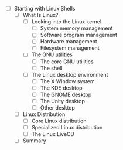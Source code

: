 - [ ] Starting with Linux Shells
  - [ ] What Is Linux?
    - [ ] Looking into the Linux kernel
      - [ ] System memory management
      - [ ] Software program management
      - [ ] Hardware management
      - [ ] Filesystem management
    - [ ] The GNU utilities
      - [ ] The core GNU utilities
      - [ ] The shell
    - [ ] The Linux desktop environment
      - [ ] The X Window system
      - [ ] The KDE desktop
      - [ ] The GNOME desktop
      - [ ] The Unity desktop
      - [ ] Other desktop
  - [ ]  Linux Distribution
      - [ ] Core Linux distribution
      - [ ] Specialized Linux distribution
      - [ ] The Linux LiveCD
  - [ ] Summary